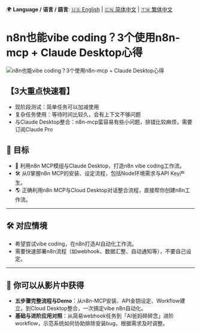 🌍 **Language / 语言 / 語言**: [🇺🇸 English](./readme-en.md) | [🇨🇳 简体中文](./readme-cn.md) | [🇹🇼 繁体中文](./readme.md)

# n8n也能vibe coding？3个使用n8n-mcp + Claude Desktop心得

![n8n也能vibe coding？3个使用n8n-mcp + Claude Desktop心得](https://github.com/qwedsazxc78/ai-automation-n8n/blob/main/n8n/34-n8n-vibe-coding/cover.png?raw=true)

## 【3大重点快速看】

* 现阶段测试：简单任务可以加减使用
* 复杂任务使用：等待时间比较久，会有上下文不够问题
* 与Claude Desktop整合：n8n-mcp蛮容易有些小问题，排错比较麻烦，需要订阅Claude Pro

## 🎯 目标

* 🚀 利用n8n MCP模组与Claude Desktop，打造n8n vibe coding工作流。
* 🛠️ 从0掌握n8n MCP的安装、设定流程，包括Node环境需求与API Key产生。
* 🌎 正确利用n8n MCP与Cloud Desktop对话整合流程，直接帮你创建n8n工作流。

---

## 🛠️ 对应情境

* 希望尝试vibe coding，在n8n打造AI自动化工作流。
* 需要快速部署n8n流程（如webhook、数据汇整、自动通知等），不要自己设定。

---

## 🎥 你可以从影片中获得

* **五步骤完整流程与Demo**：从n8n-MCP安装、API金钥设定、Workflow建立，到Cloud Desktop整合，一次搞定vibe n8n自动化。
* **基础与进阶应用对照**：从简易webhook任务到「AI爸妈碎碎念」进阶workflow，示范系统如何协助排除安装bug，根据需求及时调整。